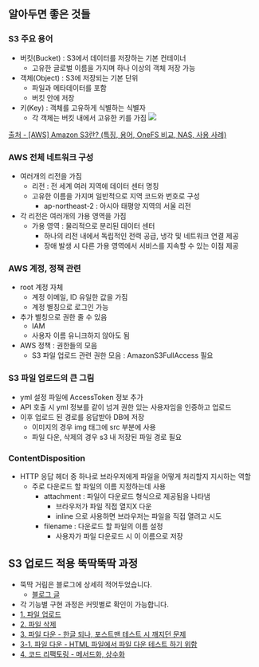 ## 알아두면 좋은 것들
### S3 주요 용어
- 버킷(Bucket) : S3에서 데이터를 저장하는 기본 컨테이너
  - 고유한 글로벌 이름을 가지며 하나 이상의 객체 저장 가능
- 객체(Object) : S3에 저장되는 기본 단위
  - 파일과 메타데이터를 포함
  - 버킷 안에 저장
- 키(Key) : 객체를 고유하게 식별하는 식별자
  - 각 객체는 버킷 내에서 고유한 키를 가짐
![](https://velog.velcdn.com/images/puar12/post/e7b13f6c-447d-4b08-b54a-ca3755f5f513/image.png)

[출처 - [AWS] Amazon S3란? (특징, 용어, OneFS 비교, NAS, 사용 사례)](https://yuna-ninano.tistory.com/m/entry/AWS-Amazon-S3%EB%9E%80-%ED%8A%B9%EC%A7%95-%EC%9A%A9%EC%96%B4-OneFS-%EB%B9%84%EA%B5%90-NAS-%EC%82%AC%EC%9A%A9-%EC%82%AC%EB%A1%80)

### AWS 전체 네트워크 구성
- 여러개의 리전을 가짐
  - 리전 : 전 세계 여러 지역에 데이터 센터 명칭
  - 고유한 이름을 가지며 일반적으로 지역 코드와 번호로 구성
    - ap-northeast-2 : 아시아 태평양 지역의 서울 리전
- 각 리전은 여러개의 가용 영역을 가짐
  - 가용 영역 : 물리적으로 분리된 데이터 센터
    - 하나의 리전 내에서 독립적인 전력 공급, 냉각 및 네트워크 연결 제공
    - 장애 발생 시 다른 가용 영역에서 서비스를 지속할 수 있는 이점 제공
 

### AWS 계정, 정책 관련
- root 계정 자체
  - 계정 이메일, ID 유일한 값을 가짐
  - 계정 별칭으로 로그인 가능
- 추가 별칭으로 권한 줄 수 있음
  - IAM
  - 사용자 이름 유니크하지 않아도 됨
- AWS 정책 : 권한들의 모음
  - S3 파일 업로드 관련 권한 모음 : AmazonS3FullAccess 필요

  
### S3 파일 업로드의 큰 그림
- yml 설정 파일에 AccessToken 정보 추가
- API 호출 시 yml 정보를 같이 넘겨 권한 있는 사용자임을 인증하고 업로드
- 이후 업로드 된 경로를 응답받아 DB에 저장
  - 이미지의 경우 img 태그에 src 부분에 사용
  - 파일 다운, 삭제의 경우 s3 내 저장된 파일 경로 필요

### ContentDisposition
- HTTP 응답 헤더 중 하나로 브라우저에게 파일을 어떻게 처리할지 지시하는 역할
  - 주로 다운로드 할 파일의 이름 지정하는데 사용
    - attachment : 파일이 다운로드 형식으로 제공됨을 나타냄
      - 브라우저가 파일 직접 열지X 다운
      - inline 으로 사용하면 브라우저는 파일을 직접 열려고 시도
    - filename : 다운로드 할 파일의 이름 설정
      - 사용자가 파일 다운로드 시 이 이름으로 저장

## S3 업로드 적용 뚝딱뚝딱 과정
- 뚝딱 거림은 블로그에 상세히 적어두었습니다.
  - [블로그 글](https://velog.io/@puar12/Spring-Boot-AWS-S3%EC%97%90-%ED%8C%8C%EC%9D%BC%EC%9D%84-%EC%97%85%EB%A1%9C%EB%93%9C-%EB%8B%A4%EC%9A%B4-%EC%82%AD%EC%A0%9C)
- 각 기능별 구현 과정은 커밋별로 확인이 가능합니다.
- [1. 파일 업로드](https://github.com/CheorHyeon/s3UploadTest/commit/538da7c1efceb2960257fa1d9c7bdf8367899684)
- [2. 파일 삭제](https://github.com/CheorHyeon/s3UploadTest/commit/0b529823a8cde62ba2076f802d5fa099b2d43943)
- [3. 파일 다운 - 한글 되나, 포스트맨 테스트 시 깨지던 문제](https://github.com/CheorHyeon/s3UploadTest/commit/caef322214674b0f27b361ba55db308a40bf3672)
- [3-1. 파일 다운 - HTML 파일에서 파일 다운 테스트 하기 위함](https://github.com/CheorHyeon/s3UploadTest/commit/f45a4acc9c6322bb61813c6016f31ddd157688a2)
- [4. 코드 리팩토링 - 메서드화, 상수화](https://github.com/CheorHyeon/s3UploadTest/commit/6838c45037c1b0de240739627b6115ed84c08506)
